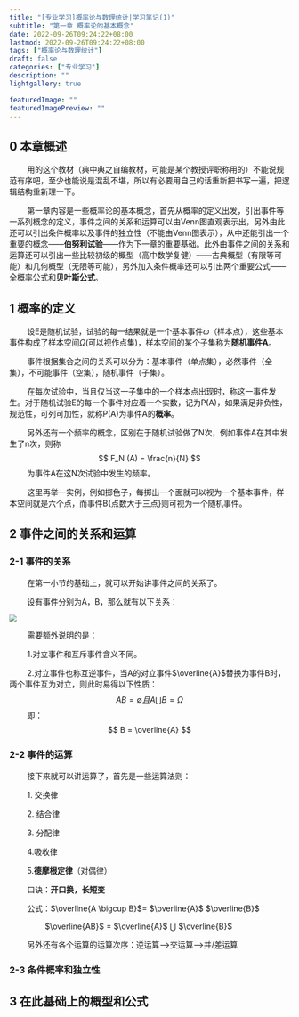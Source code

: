 ```yaml
---
title: "[专业学习]概率论与数理统计|学习笔记(1)"
subtitle: "第一章 概率论的基本概念"
date: 2022-09-26T09:24:22+08:00
lastmod: 2022-09-26T09:24:22+08:00
tags: ["概率论与数理统计"]
draft: false
categories: ["专业学习"]
description: ""
lightgallery: true

featuredImage: ""
featuredImagePreview: ""
---
```


##  0 本章概述

&emsp; &emsp;用的这个教材（典中典之自编教材，可能是某个教授评职称用的）不能说规范有序吧，至少也能说是混乱不堪，所以有必要用自己的话重新把书写一遍，把逻辑结构重新理一下。

&emsp; &emsp;第一章内容是一些概率论的基本概念，首先从概率的定义出发，引出事件等一系列概念的定义，事件之间的关系和运算可以由Venn图直观表示出，另外由此还可以引出条件概率以及事件的独立性（不能由Venn图表示），从中还能引出一个重要的概念——**伯努利试验**——作为下一章的重要基础。此外由事件之间的关系和运算还可以引出一些比较初级的概型（高中数学复健）——古典概型（有限等可能）和几何概型（无限等可能），另外加入条件概率还可以引出两个重要公式——全概率公式和**贝叶斯公式**。

##  1 概率的定义

&emsp; &emsp;设E是随机试验，试验的每一结果就是一个基本事件$\omega$（样本点），这些基本事件构成了样本空间$\Omega$(可以视作点集)，样本空间的某个子集称为**随机事件A**。

&emsp; &emsp;事件根据集合之间的关系可以分为：基本事件（单点集），必然事件（全集），不可能事件（空集），随机事件（子集）。

&emsp; &emsp;在每次试验中，当且仅当这一子集中的一个样本点出现时，称这一事件发生。对于随机试验E的每一个事件对应着一个实数，记为P(A)，如果满足非负性，规范性，可列可加性，就称P(A)为事件A的**概率**。

&emsp; &emsp;另外还有一个频率的概念，区别在于随机试验做了N次，例如事件A在其中发生了n次，则称
$$
F_N (A) = \frac{n}{N}
$$
&emsp; &emsp;为事件A在这N次试验中发生的频率。

&emsp; &emsp;这里再举一实例，例如掷色子，每掷出一个面就可以视为一个基本事件，样本空间就是六个点，而事件B{点数大于三点}则可视为一个随机事件。

##  2 事件之间的关系和运算

### 2-1 事件的关系

&emsp; &emsp;在第一小节的基础上，就可以开始讲事件之间的关系了。

&emsp; &emsp;设有事件分别为A，B，那么就有以下关系：

<img src="\images\probability\1.1.jpg" style="zoom:80%;" />

&emsp; &emsp;需要额外说明的是：

&emsp; &emsp;1.对立事件和互斥事件含义不同。

&emsp; &emsp;2.对立事件也称互逆事件，当A的对立事件$\overline{A}$替换为事件B时，两个事件互为对立，则此时易得以下性质：
$$
AB = \emptyset 且 A \bigcup B = \Omega
$$
&emsp; &emsp;即：
$$
B = \overline{A}
$$


### 2-2 事件的运算

&emsp; &emsp;接下来就可以讲运算了，首先是一些运算法则：

&emsp; &emsp;1. 交换律

&emsp; &emsp;2. 结合律

&emsp; &emsp;3. 分配律

&emsp; &emsp;4.吸收律

&emsp; &emsp;5.**德摩根定律**（对偶律）

&emsp; &emsp;口诀：**开口换，长短变**

&emsp; &emsp;公式：$\overline{A \bigcup B}$= $\overline{A}$ $\overline{B}$

&emsp; &emsp;&emsp; &emsp;$\overline{AB}$ = $\overline{A}$ $\bigcup$ $\overline{B}$

&emsp; &emsp;另外还有各个运算的运算次序：逆运算-->交运算-->并/差运算

### 2-3 条件概率和独立性

## 3 在此基础上的概型和公式